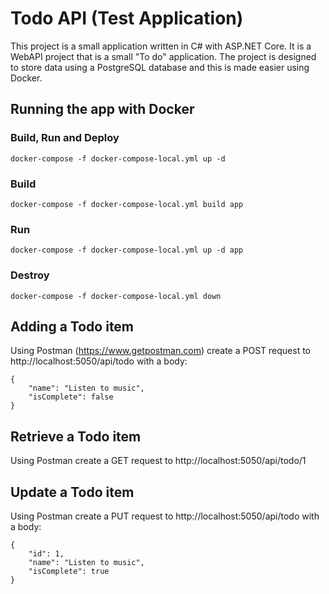 # Todo API (Test Application)

This project is a small application written in C# with ASP.NET Core. It is a WebAPI project that is a small "To do" application. The project is designed to store data using a PostgreSQL database and this is made easier using Docker.

## Running the app with Docker
### Build, Run and Deploy
```
docker-compose -f docker-compose-local.yml up -d
```
### Build
```
docker-compose -f docker-compose-local.yml build app
```
### Run
```
docker-compose -f docker-compose-local.yml up -d app
```
### Destroy
```
docker-compose -f docker-compose-local.yml down
```

## Adding a Todo item
Using Postman (https://www.getpostman.com) create a POST request to http://localhost:5050/api/todo with a body:
```
{
    "name": "Listen to music",
    "isComplete": false
}
```

## Retrieve a Todo item
Using Postman create a GET request to http://localhost:5050/api/todo/1

## Update a Todo item
Using Postman create a PUT request to http://localhost:5050/api/todo with a body:
```
{
    "id": 1,
    "name": "Listen to music",
    "isComplete": true
}
```
